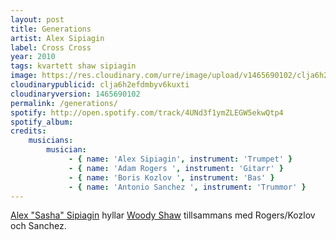 ```yaml
---
layout: post
title: Generations
artist: Alex Sipiagin
label: Cross Cross
year: 2010
tags: kvartett shaw sipiagin
image: https://res.cloudinary.com/urre/image/upload/v1465690102/clja6h2efdmbyv6kuxti.jpg
cloudinarypublicid: clja6h2efdmbyv6kuxti
cloudinaryversion: 1465690102
permalink: /generations/
spotify: http://open.spotify.com/track/4UNd3f1ymZLEGW5ekwQtp4
spotify_album: 
credits:
    musicians:
        musician:
             - { name: 'Alex Sipiagin', instrument: 'Trumpet' }
             - { name: 'Adam Rogers ', instrument: 'Gitarr' }
             - { name: 'Boris Kozlov ', instrument: 'Bas' }
             - { name: 'Antonio Sanchez ', instrument: 'Trummor' }
---
```


<a href="http://www.alexsipiagin.com/aboutalex.aspx">Alex "Sasha" Sipiagin</a> hyllar <a href="http://en.wikipedia.org/wiki/Woody_Shaw">Woody Shaw</a> tillsammans med Rogers/Kozlov och Sanchez.